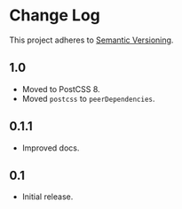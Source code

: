 # Change Log
This project adheres to [Semantic Versioning](http://semver.org/).

## 1.0
* Moved to PostCSS 8.
* Moved `postcss` to `peerDependencies`.

## 0.1.1
* Improved docs.

## 0.1
* Initial release.
